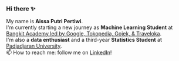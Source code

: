 ### Hi there ✨
My name is **Aissa Putri Pertiwi**.\
I'm currently starting a new journey as **Machine Learning Student** at [Bangkit Academy led by Google, Tokopedia, Gojek, & Traveloka](https://www.linkedin.com/company/bangkit-academy/mycompany/).\
I'm also a **data enthusiast** and a third-year **Statistics Student** at [Padjadjaran University](https://www.linkedin.com/school/unpad/).\
📫 How to reach me: follow me on [LinkedIn](https://www.linkedin.com/in/aissaputripertiwi/)!

